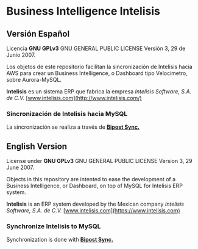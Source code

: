 # Business Intelligence Intelisis

## Versión Español
Licencia **GNU GPLv3** GNU GENERAL PUBLIC LICENSE Versión 3, 29 de Junio 2007.

Los objetos de este repositorio facilitan la sincronización de Intelisis hacia AWS para crear un Business Intelligence, o Dashboard tipo Velocímetro, sobre Aurora-MySQL.

**Intelisis** es un sistema ERP que fabrica la empresa *Intelisis Software, S.A. de C.V.* [www.intelisis.com](http://www.intelisis.com/)

### Sincronización de Intelisis hacia MySQL
La sincronización se realiza a través de [**Bipost Sync.**](https://factorbi.github.io/)

## English Version
License under **GNU GPLv3** GNU GENERAL PUBLIC LICENSE Version 3, 29 June 2007.

Objects in this repository are intented to ease the development of a Business Intelligence, or Dashboard, on top of MySQL for Intelisis ERP system.

**Intelisis** is an ERP system developed by the Mexican company *Intelisis Software, S.A. de C.V.* [www.intelisis.com](https://www.intelisis.com)

### Synchronize Intelisis to MySQL
Synchronization is done with [**Bipost Sync.**](https://factorbi.github.io/)

